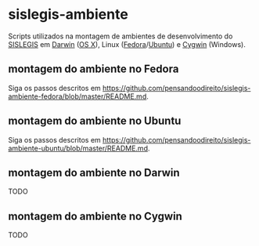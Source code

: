 # sislegis-ambiente

Scripts utilizados na montagem de ambientes de desenvolvimento do [SISLEGIS] em [Darwin] ([OS X]), Linux ([Fedora]/[Ubuntu]) e [Cygwin] (Windows).

## montagem do ambiente no Fedora

Siga os passos descritos em https://github.com/pensandoodireito/sislegis-ambiente-fedora/blob/master/README.md.

## montagem do ambiente no Ubuntu

Siga os passos descritos em https://github.com/pensandoodireito/sislegis-ambiente-ubuntu/blob/master/README.md.

## montagem do ambiente no Darwin
TODO

## montagem do ambiente no Cygwin
TODO

[SISLEGIS]:http://pensandoodireito.github.io/sislegis-site
[Darwin]:http://support.apple.com/kb/ta25634
[OS X]:https://www.apple.com/osx/what-is/
[Fedora]:http://fedoraproject.org
[Ubuntu]:http://www.ubuntu.com/
[Cygwin]:https://www.cygwin.com/

<!---
vim: set syntax=markdown:
--->
